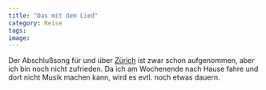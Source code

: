 ```yaml
---
title: "Das mit dem Lied"
category: Reise
tags: 
image: 
---
```


Der Abschlußsong für und über [Zürich](http://www.misantropolis.de/2006/02/abmeldung) ist zwar schon aufgenommen, aber ich bin noch nicht zufrieden. Da ich am Wochenende nach Hause fahre und dort nicht Musik machen kann, wird es evtl. noch etwas dauern.